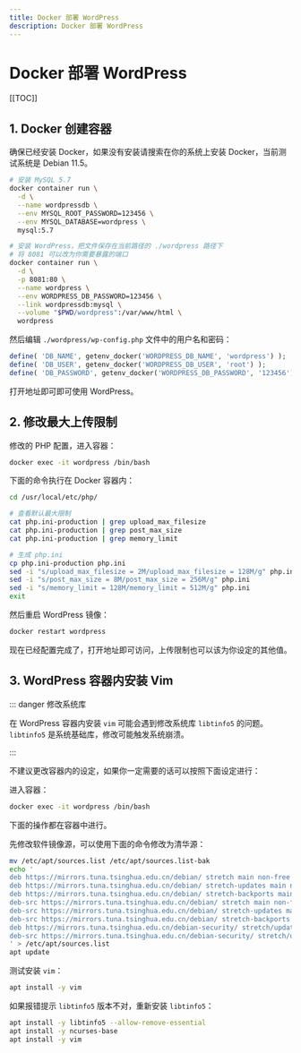 ```yaml
---
title: Docker 部署 WordPress
description: Docker 部署 WordPress
---
```


# Docker 部署 WordPress

[[TOC]]

## 1. Docker 创建容器

确保已经安装 Docker，如果没有安装请搜索在你的系统上安装 Docker，当前测试系统是 Debian 11.5。

```bash
# 安装 MySQL 5.7
docker container run \
  -d \
  --name wordpressdb \
  --env MYSQL_ROOT_PASSWORD=123456 \
  --env MYSQL_DATABASE=wordpress \
  mysql:5.7

# 安装 WordPress，把文件保存在当前路径的 ./wordpress 路径下
# 将 8081 可以改为你需要暴露的端口
docker container run \
  -d \
  -p 8081:80 \
  --name wordpress \
  --env WORDPRESS_DB_PASSWORD=123456 \
  --link wordpressdb:mysql \
  --volume "$PWD/wordpress":/var/www/html \
  wordpress
```

然后编辑 `./wordpress/wp-config.php` 文件中的用户名和密码：

```php
define( 'DB_NAME', getenv_docker('WORDPRESS_DB_NAME', 'wordpress') );
define( 'DB_USER', getenv_docker('WORDPRESS_DB_USER', 'root') );
define( 'DB_PASSWORD', getenv_docker('WORDPRESS_DB_PASSWORD', '123456') );
```

打开地址即可即可使用 WordPress。

## 2. 修改最大上传限制

修改的 PHP 配置，进入容器：

```bash
docker exec -it wordpress /bin/bash
```

下面的命令执行在 Docker 容器内：

```bash
cd /usr/local/etc/php/

# 查看默认最大限制
cat php.ini-production | grep upload_max_filesize
cat php.ini-production | grep post_max_size
cat php.ini-production | grep memory_limit

# 生成 php.ini
cp php.ini-production php.ini
sed -i "s/upload_max_filesize = 2M/upload_max_filesize = 128M/g" php.ini
sed -i "s/post_max_size = 8M/post_max_size = 256M/g" php.ini
sed -i "s/memory_limit = 128M/memory_limit = 512M/g" php.ini
exit
```

然后重启 WordPress 镜像：

```bash
docker restart wordpress
```

现在已经配置完成了，打开地址即可访问，上传限制也可以该为你设定的其他值。

## 3. WordPress 容器内安装 Vim

::: danger 修改系统库

在 WordPress 容器内安装 `vim` 可能会遇到修改系统库 `libtinfo5` 的问题。`libtinfo5` 是系统基础库，修改可能触发系统崩溃。

:::

不建议更改容器内的设定，如果你一定需要的话可以按照下面设定进行：

进入容器：

```bash
docker exec -it wordpress /bin/bash
```

下面的操作都在容器中进行。

先修改软件镜像源，可以使用下面的命令修改为清华源：

```bash
mv /etc/apt/sources.list /etc/apt/sources.list-bak
echo '
deb https://mirrors.tuna.tsinghua.edu.cn/debian/ stretch main non-free contrib
deb https://mirrors.tuna.tsinghua.edu.cn/debian/ stretch-updates main non-free contrib
deb https://mirrors.tuna.tsinghua.edu.cn/debian/ stretch-backports main non-free contrib
deb-src https://mirrors.tuna.tsinghua.edu.cn/debian/ stretch main non-free contrib
deb-src https://mirrors.tuna.tsinghua.edu.cn/debian/ stretch-updates main non-free contrib
deb-src https://mirrors.tuna.tsinghua.edu.cn/debian/ stretch-backports main non-free contrib
deb https://mirrors.tuna.tsinghua.edu.cn/debian-security/ stretch/updates main non-free contrib
deb-src https://mirrors.tuna.tsinghua.edu.cn/debian-security/ stretch/updates main non-free contrib
' > /etc/apt/sources.list
apt update
```

测试安装 `vim`：

```bash
apt install -y vim
```

如果报错提示 `libtinfo5` 版本不对，重新安装 `libtinfo5`：

```bash
apt install -y libtinfo5 --allow-remove-essential
apt install -y ncurses-base
apt install -y vim
```
